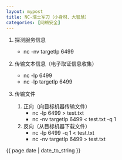 ```yaml
---
layout: mypost
title: NC-瑞士军刀（小身材、大智慧）
categories: [网络安全]
---
```


1. 探测服务信息
    * nc -nv targetIp 6499

2. 传输文本信息（电子取证信息收集）
    * nc -lp 6499
    * nc -lp targetIp 6499

3. 传输文件
    1. 正向（向目标机器传输文件）
        * nc -lp 6499 > test.txt
        * nc -nv targetIp 6499 < test.txt -q 1
    2. 反向（从目标机器下载文件）
        * nc -lp 6499 -q 1 < test.txt
        * nc -nv targetIp 6499 > test.txt



{{ page.date | date_to_string }}